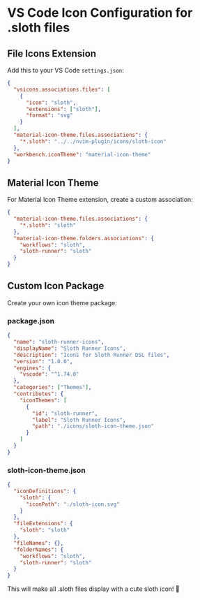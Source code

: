 # VS Code Icon Configuration for .sloth files

## File Icons Extension

Add this to your VS Code `settings.json`:

```json
{
  "vsicons.associations.files": [
    {
      "icon": "sloth",
      "extensions": ["sloth"],
      "format": "svg"
    }
  ],
  "material-icon-theme.files.associations": {
    "*.sloth": "../../nvim-plugin/icons/sloth-icon"
  },
  "workbench.iconTheme": "material-icon-theme"
}
```

## Material Icon Theme

For Material Icon Theme extension, create a custom association:

```json
{
  "material-icon-theme.files.associations": {
    "*.sloth": "sloth"
  },
  "material-icon-theme.folders.associations": {
    "workflows": "sloth",
    "sloth-runner": "sloth"
  }
}
```

## Custom Icon Package

Create your own icon theme package:

### package.json
```json
{
  "name": "sloth-runner-icons",
  "displayName": "Sloth Runner Icons",
  "description": "Icons for Sloth Runner DSL files",
  "version": "1.0.0",
  "engines": {
    "vscode": "^1.74.0"
  },
  "categories": ["Themes"],
  "contributes": {
    "iconThemes": [
      {
        "id": "sloth-runner",
        "label": "Sloth Runner Icons",
        "path": "./icons/sloth-icon-theme.json"
      }
    ]
  }
}
```

### sloth-icon-theme.json
```json
{
  "iconDefinitions": {
    "sloth": {
      "iconPath": "./sloth-icon.svg"
    }
  },
  "fileExtensions": {
    "sloth": "sloth"
  },
  "fileNames": {},
  "folderNames": {
    "workflows": "sloth",
    "sloth-runner": "sloth"
  }
}
```

This will make all .sloth files display with a cute sloth icon! 🦥
